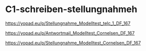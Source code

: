 # C1-schreiben-stellungnahmeh

https://yopad.eu/p/Stellungnahme_Modelltest_telc_1_DF_167


https://yopad.eu/p/Antwortmail_Modelltest_Cornelsen_DF_167


https://yopad.eu/p/Stellungnahme_Modelltest_Cornelsen_DF_167
